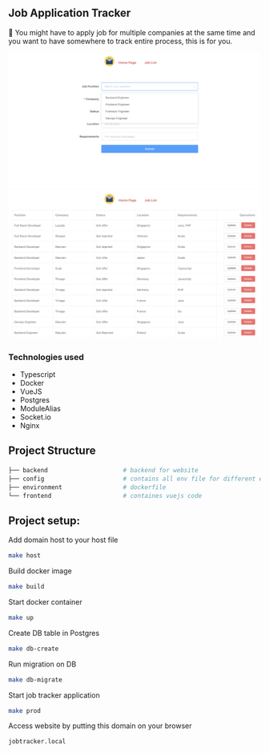## Job Application Tracker

📅 You might have to apply job for multiple companies at the same time and you want to have somewhere to track entire process,
this is for you.

![demo_1](./images/demo_1.png)
![demo_2](./images/demo_2.png)

### Technologies used

- Typescript
- Docker
- VueJS
- Postgres
- ModuleAlias
- Socket.io
- Nginx

## Project Structure

```bash
├── backend                     # backend for website
├── config                      # contains all env file for different environments
├── environment                 # dockerfile
└── frontend                    # containes vuejs code
```

## Project setup:

Add domain host to your host file
```bash
make host
```

Build docker image
```bash
make build
```

Start docker container
```bash
make up
```

Create DB table in Postgres
```bash
make db-create
```

Run migration on DB
```bash
make db-migrate
```

Start job tracker application
```bash
make prod
```

Access website by putting this domain on your browser
```bash
jobtracker.local
```
